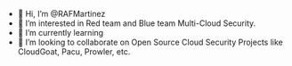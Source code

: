 - 👋 Hi, I’m @RAFMartinez
- 👀 I’m interested in Red team and Blue team Multi-Cloud Security.
- 🌱 I’m currently learning 
- 💞️ I’m looking to collaborate on Open Source Cloud Security Projects like CloudGoat, Pacu, Prowler, etc. 


<!---
RAFMartinez/RAFMartinez is a ✨ special ✨ repository because its `README.md` (this file) appears on your GitHub profile.
You can click the Preview link to take a look at your changes.
--->
